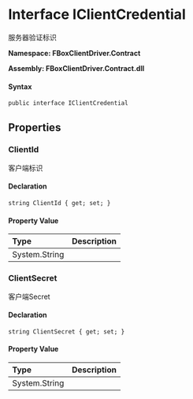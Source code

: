 # Interface IClientCredential

服务器验证标识

**Namespace: FBoxClientDriver.Contract**

**Assembly: FBoxClientDriver.Contract.dll**

#### Syntax <a id="FBoxClientDriver_Contract_IClientCredential_syntax"></a>

```text
public interface IClientCredential
```

## Properties <a id="properties"></a>

### ClientId <a id="FBoxClientDriver_Contract_IClientCredential_ClientId"></a>

客户端标识

#### Declaration

```text
string ClientId { get; set; }
```

#### Property Value

| Type | Description |
| :--- | :--- |
| System.String |  |

### ClientSecret <a id="FBoxClientDriver_Contract_IClientCredential_ClientSecret"></a>

客户端Secret

#### Declaration

```text
string ClientSecret { get; set; }
```

#### Property Value

| Type | Description |
| :--- | :--- |
| System.String |  |

